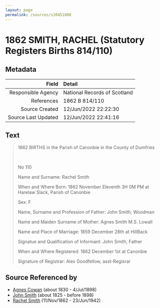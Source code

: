 ```yaml
---
layout: page
permalink: /sources/s10451888
---
```


# 1862 SMITH, RACHEL (Statutory Registers Births 814/110)

## Metadata
Field | Detail
---:|:---
Responsible Agency | National Records of Scotland
References | 1862 B 814/110
Source Created | 12/Jun/2022 22:22:30
Source Last Updated | 12/Jun/2022 22:41:16

## Text

> 1862 BIRTHS in the Parish of Canonbie in the County of Dumfries
>
> <br/>
>
> No 110
>
> Name and Surname: Rachel Smith
>
> When and Where Born: 1862 November Eleventh 3H 0M PM at Harelaw Slack, Parish of Canonbie
>
> Sex: F
>
> Name, Surname and Profession of Father: John Smith; Woodman
>
> Name and Maiden Surname of Mother: Agnes Smith M.S. Lowall
>
> Name and Place of Marriage: 1859 December 28th at HillBack
>
> Signatue and Qualification of Informant: John Smith, Father
>
> When and Where Registered: 1862 December 1st at Canonbie
>
> Signature of Registrar: Alex Goodfellow, asst-Regisrar
>

## Source Referenced by

* [Agnes Cowan](../people/@38031148@-agnes-cowan-b1830-d1898-7-4.md) (about 1830 - 4/Jul/1898)
* [John Smith](../people/@3582868@-john-smith-b1825-d1898.md) (about 1825 - before 1898)
* [Rachel Smith](../people/@58377523@-rachel-smith-b1862-11-11-d1942-6-23.md) (11/Nov/1862 - 23/Jun/1942)
